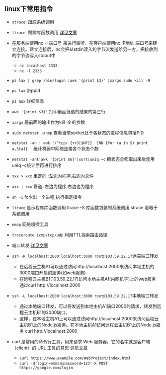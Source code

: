 ## linux下常用指令


* ```strace```: 跟踪系统调用 
* ```ltrace```: 跟踪库函数调用 [详见文章]( https://www.cnblogs.com/isohybrid/archive/2012/11/05/strace.html) 
* 在服务端使用nc -l 端口号 来进行监听，在客户端使用nc IP地址 端口号来建立连接。建立连接后，nc会把从stdin读入的字节流发送给另一方，把接收到的字节流写入stdout中
    * ```nc localhost 2333```
    * ```nc -l 2333```

* ```ps lax | grep /bin/login |awk '{print $3}' |xargs sudo kill -9```

* ```ps lax``` 带ppid

* ```ps aux``` 详细信息

* ```awk '{print $3}'``` 打印前面筛选的结果的第三行

* ```xargs``` 将前面的输出作为kill -9 的参数

* ```sudo netstat -anop``` 查看当前socket处于各状态的进程信息包括PID

* ```netstat -an | awk '/^tcp/ {++S[$NF]}  END {for (a in S) print a,S[a]} '``` 统计机器中网络连接各个状态个数

* ```netstat -ant|awk '{print $6}'|sort|uniq –c``` 把状态全都取出来后使用uniq -c统计后再进行排序



* ```xxx > xxx```  重定向 :左边为程序,右边为文件

* ```xxx | xxx```  管道 :左边为程序,右边也为程序

* ```sh -i``` fork出一个进程,执行指定指令

* ```ltrace``` 显示程序库函数调用 ltrace -S 库函数包装的系统调用 strace 着眼于系统调用 

* ```nmap``` 网络嗅探工具

* ```traceroute icmp/tcp/udp``` 利用TTL探索路由路径

* 端口转发 [详见文章]( https://www.cnblogs.com/fundebug/p/ssh-port-forwarding.html)

* ```ssh -R localhost:2000:localhost:3000 root@103.59.22.17```远端端口转发
    * 在远程云主机A1可以通过访问http://localhost:2000来访问本地主机的3000端口开启的服务(如web服务)
    * 在远程云主机B1(103.59.22.17)访问本地主机A1(内网机子)上的web服务 通过curl http://localhost:2000

* ```ssh -L localhost:2000:localhost:3000 root@103.59.22.17```本地端口转发
    * 通过本地端口转发，可以将发送到本地主机A1端口2000的请求，转发到远程云主机B1的3000端口。
    * 这样，在本地主机A1上可以通过访问http://localhost:2000来访问远程云主机B1上的Node.js服务。在本地主机A1访问远程云主机B1上的Node.js服务  curl http://localhost:2000

* curl 是常用的命令行工具，用来请求 Web 服务器。它的名字就是客户端（client）的 URL 工具的意思 [详见文章](http://www.ruanyifeng.com/blog/2019/09/curl-reference.html)
    * ```curl https://www.example.com/WebProject/index.html```
    * ```curl -d'login=emma＆password=123'-X POST https://google.com/login```
